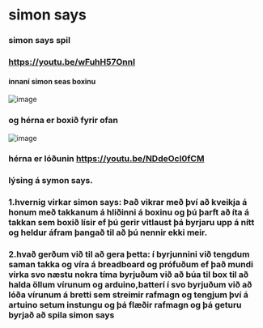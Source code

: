 # simon says
### simon says spil
### https://youtu.be/wFuhH57OnnI


#### innaní simon seas boxinu




![image](https://user-images.githubusercontent.com/55285659/192537129-b26c90b0-4c5c-47df-b137-06d169c9df7d.png)
### og hérna er boxið fyrir ofan

![image](https://user-images.githubusercontent.com/55285659/192554659-b0c9f524-f223-4565-91fd-c069af1ef74a.png)


### hérna er lóðunin https://youtu.be/NDdeOcI0fCM





### lýsing á symon says.


### 1.hvernig virkar simon says:   Það vikrar með því að kveikja á honum með takkanum á hliðinni á boxinu og þú þarft að íta á takkan sem boxið lísir ef þú gerir vitlaust þá byrjaru upp á nítt og heldur áfram þangað til að þú nennir ekki meir.

### 2.hvað gerðum við til að gera þetta: í byrjunnini við tengdum saman takka og víra á breadboard og prófuðum ef það mundi virka svo næstu nokra tíma byrjuðum við að búa til box til að halda öllum vírunum og arduino,batterí í svo byrjuðum við að lóða vírunum á bretti sem streimir rafmagn og tengjum því á artuino setum instungu og þá flæðir rafmagn og þá geturu byrjað að spila simon says 


